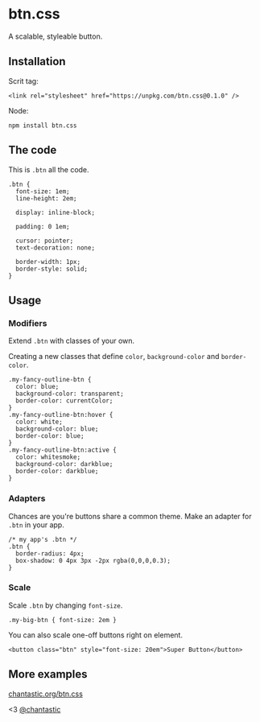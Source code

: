# btn.css

A scalable, styleable button.

## Installation

Scrit tag:

    <link rel="stylesheet" href="https://unpkg.com/btn.css@0.1.0" />

Node:

    npm install btn.css

## The code

This is `.btn` all the code.

    .btn {
      font-size: 1em;
      line-height: 2em;

      display: inline-block;

      padding: 0 1em;

      cursor: pointer;
      text-decoration: none;

      border-width: 1px;
      border-style: solid;
    }

## Usage

### Modifiers

Extend `.btn` with classes of your own.

Creating a new classes that define `color`, `background-color` and `border-color`.

    .my-fancy-outline-btn {
      color: blue;
      background-color: transparent;
      border-color: currentColor;
    }
    .my-fancy-outline-btn:hover {
      color: white;
      background-color: blue;
      border-color: blue;
    }
    .my-fancy-outline-btn:active {
      color: whitesmoke;
      background-color: darkblue;
      border-color: darkblue;
    }

### Adapters

Chances are you're buttons share a common theme.
Make an adapter for `.btn` in your app.

    /* my app's .btn */
    .btn {
      border-radius: 4px;
      box-shadow: 0 4px 3px -2px rgba(0,0,0,0.3);
    }

### Scale

Scale `.btn` by changing `font-size`.

    .my-big-btn { font-size: 2em }

You can also scale one-off buttons right on element.

    <button class="btn" style="font-size: 20em">Super Button</button>

## More examples

[chantastic.org/btn.css](https://chantastic.org/btn.css/)

<3 [@chantastic](http://twitter.com/chantastic)